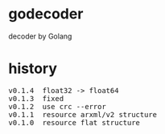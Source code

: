 # godecoder

decoder by Golang

# history
<pre>
v0.1.4  float32 -> float64 
v0.1.3  fixed 
v0.1.2  use crc --error 
v0.1.1  resource arxml/v2 structure
v0.1.0  resource flat structure
</pre>

